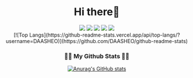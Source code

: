 <h1 align="center">Hi there👋</h3>
<div align="center">
<a href="https://42seoul.kr/seoul42/contents/view?contentsNo=13&level=2&menuNo=28&gclid=CjwKCAiA3L6PBhBvEiwAINlJ9J8Sx_7Y9anc6rBftZP783nECiGpLGA94yTlMX4Q82v5zz22y2WceBoCLZAQAvD_BwE" target="_blank"><img src="https://img.shields.io/badge/42Seoul-000000?style=flat-square&logo=42#&logoColor=FFFFFF"/></a>
<a href="버튼을 눌렀을 때 이동할 링크" target="_blank"><img src="https://img.shields.io/badge/html-E34F26?style=flat-square&logo=html5&logoColor=white"></a>
<a href="버튼을 눌렀을 때 이동할 링크" target="_blank"><img src="https://img.shields.io/badge/css-1572B6?style=flat-square&logo=css3&logoColor=white"></a>
<a href="버튼을 눌렀을 때 이동할 링크" target="_blank"><img src="https://img.shields.io/badge/javascript-F7DF1E?style=flat-square&logo=javascript&logoColor=black"></a>
<a href="버튼을 눌렀을 때 이동할 링크" target="_blank"><img src="https://img.shields.io/badge/react-61DAFB?style=flat-square&logo=react&logoColor=black"></a>

</div>

<div align="center">
[![Top Langs](https://github-readme-stats.vercel.app/api/top-langs/?username=DAASHEO)](https://github.com/DAASHEO/github-readme-stats)
</div>

<h3 align="center">👩‍💻 My Github Stats 👩‍💻</h3>
<div align="center">

[![Anurag's GitHub stats](https://github-readme-stats.vercel.app/api?username=DAASHeo&hide_title=true&show_icons=true&include_all_commits=true&disable_animations=false&theme=buefy)](https://github.com/anuraghazra/github-readme-stats)
</div>

<!--
**DAASHeo/DAASHeo** is a ✨ _special_ ✨ repository because its `README.md` (this file) appears on your GitHub profile.

뱃지

<a href="버튼을 눌렀을 때 이동할 링크" target="_blank"><img src="https://img.shields.io/badge/뱃지레이블-배경색?style=뱃지모양&logo=로고&logoColor=로고색상"/></a>
<a href="버튼을 눌렀을 때 이동할 링크" target="_blank"><img src="https://img.shields.io/badge/뱃지레이블-배경색?style=뱃지모양&logo=로고&logoColor=로고색상"/></a>

헤더
![header](https://capsule-render.vercel.app/api?type=slice&color=gradient&height=160&section=header&text=Hi!%20I'm%20Hyein!&fontAlign=50&fontAlignY=70&fontSize=90&fontColor=000000)

Here are some ideas to get you started:

- 🔭 I’m currently working on ...
- 🌱 I’m currently learning ...
- 👯 I’m looking to collaborate on ...
- 🤔 I’m looking for help with ...
- 💬 Ask me about ...
- 📫 How to reach me: ...
- 😄 Pronouns: ...
- ⚡ Fun fact: ...
-->


